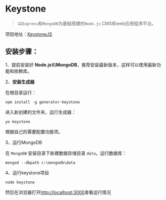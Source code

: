 ﻿# Keystone

> 以`Express`和`MongoDB`为基础搭建的`Node.js` CMS和web应用程序平台。

项目地址：[KeystoneJS](http://keystonejs.com/zh/)

## 安装步骤： ##

1、提前安装好 **Node.js**和**MongoDB**，推荐安装最新版本，这样可以使用最新功能和依赖库。

2、**安装生成器**

在根目录运行：

    npm install -g generator-keystone

进入新创建的文件夹，运行生成器：

    yo keystone

根据自己的需要配置功能项。

3、运行MongoDB

在 `MongoDB` 安装目录下新建数据存储目录 `data`，运行数据库：

    mongod --dbpath c:\mongodb\data

4、运行keystone项目

    node keystone

然后在浏览器打开[http://localhost:3000](http://localhost:3000/)查看运行情况




